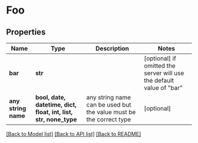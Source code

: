 # Foo


## Properties
Name | Type | Description | Notes
------------ | ------------- | ------------- | -------------
**bar** | **str** |  | [optional]  if omitted the server will use the default value of "bar"
**any string name** | **bool, date, datetime, dict, float, int, list, str, none_type** | any string name can be used but the value must be the correct type | [optional]

[[Back to Model list]](../README.md#documentation-for-models) [[Back to API list]](../README.md#documentation-for-api-endpoints) [[Back to README]](../README.md)


